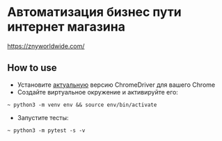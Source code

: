 # Автоматизация бизнес пути интернет магазина
https://znyworldwide.com/ 


## How to use
* Установите [актуальную](https://chromedriver.chromium.org/downloads) версию ChromeDriver для вашего Chrome
* Создайте виртуальное окружение и активируйте его:
```shell script
~ python3 -m venv env && source env/bin/activate
```
* Запустите тесты:
```shell script
~ python3 -m pytest -s -v

```

